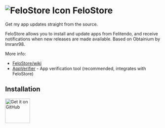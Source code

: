 # ![FeloStore Icon](./assets/graphics/icon_small.png) FeloStore

Get my app updates straight from the source.

FeloStore allows you to install and update apps from Felitendo, and receive notifications when new releases are made available. Based on Obtainium by Imranr98.

More info:
- [FeloStore/wiki](https://github.com/Felitendo/FeloStore/wiki)
- [AppVerifier](https://github.com/soupslurpr/AppVerifier) - App verification tool (recommended, integrates with FeloStore)

## Installation

[<img src="https://github.com/machiav3lli/oandbackupx/blob/034b226cea5c1b30eb4f6a6f313e4dadcbb0ece4/badge_github.png"
    alt="Get it on GitHub"
    height="80">](https://github.com/Felitendo/FeloStore/releases)
